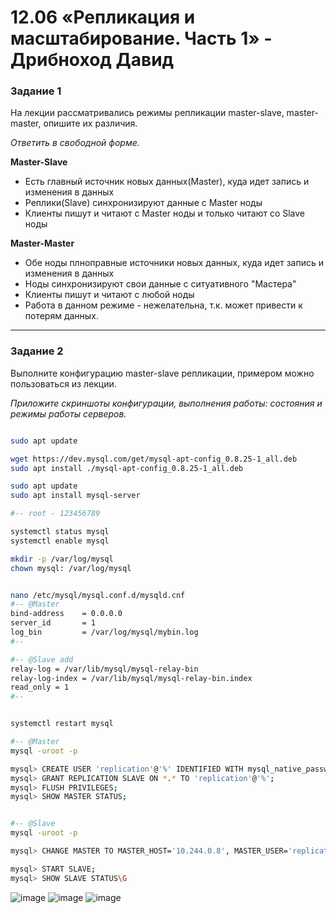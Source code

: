 # 12.06 «Репликация и масштабирование. Часть 1» - Дрибноход Давид

### Задание 1

На лекции рассматривались режимы репликации master-slave, master-master, опишите их различия.

*Ответить в свободной форме.*

**Master-Slave**

- Есть главный источник новых данных(Master), куда идет запись и изменения в данных
- Реплики(Slave) синхронизируют данные с Master ноды
- Клиенты пишут и читают с Master ноды и только читают со Slave ноды


**Master-Master**

- Обе ноды плноправные источники новых данных, куда идет запись и изменения в данных
- Ноды синхронизируют свои данные с ситуативного "Мастера"
- Клиенты пишут и читают с любой ноды
- Работа в данном режиме - нежелательна, т.к. может привести к потерям данных.

---

### Задание 2

Выполните конфигурацию master-slave репликации, примером можно пользоваться из лекции.

*Приложите скриншоты конфигурации, выполнения работы: состояния и режимы работы серверов.*

```sh

sudo apt update

wget https://dev.mysql.com/get/mysql-apt-config_0.8.25-1_all.deb
sudo apt install ./mysql-apt-config_0.8.25-1_all.deb

sudo apt update
sudo apt install mysql-server

#-- root - 123456789

systemctl status mysql
systemctl enable mysql

mkdir -p /var/log/mysql
chown mysql: /var/log/mysql


nano /etc/mysql/mysql.conf.d/mysqld.cnf
#-- @Master
bind-address    = 0.0.0.0
server_id       = 1
log_bin         = /var/log/mysql/mybin.log
#--

#-- @Slave add
relay-log = /var/lib/mysql/mysql-relay-bin
relay-log-index = /var/lib/mysql/mysql-relay-bin.index
read_only = 1
#--


systemctl restart mysql

#-- @Master
mysql -uroot -p

mysql> CREATE USER 'replication'@'%' IDENTIFIED WITH mysql_native_password BY '123456789';
mysql> GRANT REPLICATION SLAVE ON *.* TO 'replication'@'%';
mysql> FLUSH PRIVILEGES;
mysql> SHOW MASTER STATUS;


#-- @Slave
mysql -uroot -p

mysql> CHANGE MASTER TO MASTER_HOST='10.244.0.8', MASTER_USER='replication', MASTER_PASSWORD='123456789', MASTER_LOG_FILE='mybin.000002', MASTER_LOG_POS=837;

mysql> START SLAVE;
mysql> SHOW SLAVE STATUS\G
```

![image](https://github.com/DrDavidN/12-06hw/assets/128225763/033d3d76-1abe-49eb-88ad-afcec1d29689)
![image](https://github.com/DrDavidN/12-06hw/assets/128225763/311b2b32-c131-43f2-ac3d-d22e789a4fb9)
![image](https://github.com/DrDavidN/12-06hw/assets/128225763/df040d93-e216-4857-a47f-4c370e5e7310)

